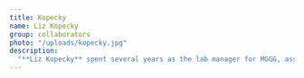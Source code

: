 ```yaml
---
title: Kopecky 
name: Liz Kopecky
group: collaborators
photo: "/uploads/kopecky.jpg"
description:
  "**Liz Kopecky** spent several years as the lab manager for MGGG, assisting with the group’s research, civic, and fundraising initiatives. Prior to joining MGGG, she worked as an environmental planner in the energy industry; now, she is pursuing a graduate degree in urban and environmental policy and planning. \n"
---
```

